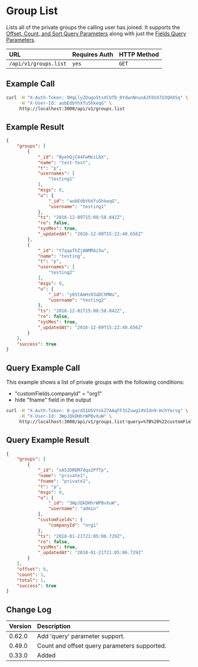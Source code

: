 # Group List

Lists all of the private groups the calling user has joined. It supports the [Offset, Count, and Sort Query Parameters](../../offset-and-count-and-sort-info/) along with just the [Fields Query Parameters](../../query-and-fields-info/).

| URL | Requires Auth | HTTP Method |
| :--- | :--- | :--- |
| `/api/v1/groups.list` | `yes` | `GET` |

## Example Call

```bash
curl -H "X-Auth-Token: 9HqLlyZOugoStsXCUfD_0YdwnNnunAJF8V47U3QHXSq" \
     -H "X-User-Id: aobEdbYhXfu5hkeqG" \
     http://localhost:3000/api/v1/groups.list
```

## Example Result

```json
{
    "groups": [
        {
            "_id": "ByehQjC44FwMeiLbX",
            "name": "test-test",
            "t": "p",
            "usernames": [
                "testing1"
            ],
            "msgs": 0,
            "u": {
                "_id": "aobEdbYhXfu5hkeqG",
                "username": "testing1"
            },
            "ts": "2016-12-09T15:08:58.042Z",
            "ro": false,
            "sysMes": true,
            "_updatedAt": "2016-12-09T15:22:40.656Z"
        },
        {
            "_id": "t7qapfhZjANMRAi5w",
            "name": "testing",
            "t": "p",
            "usernames": [
                "testing2"
            ],
            "msgs": 0,
            "u": {
                "_id": "y65tAmHs93aDChMWu",
                "username": "testing2"
            },
            "ts": "2016-12-01T15:08:58.042Z",
            "ro": false,
            "sysMes": true,
            "_updatedAt": "2016-12-09T15:22:40.656Z"
        }
    ],
    "success": true
}
```

## Query Example Call 

This example shows a list of private groups with the following conditions:
 * "customFields.companyId" = "org1"
 * hide "fname" field in the output

```bash
curl -H "X-Auth-Token: 8-gard51USVYskZ7AAqFF3SZuwg24VIdn9-HchYersg" \
     -H "X-User-Id: 3WpJQkDHhrWPBvXuW" \
     http://localhost:3000/api/v1/groups.list?query=%7B%20%22customFields.companyId%22%3A%20%22org1%22%20%7D&fields=%7B%20%22fname%22%3A0%20%7D
```

## Query Example Result

```json
{
    "groups": [
	    {
            "_id": "xA52DRDM7dqx2PfTp",
			"name": "private1",
			"fname": "private1",
			"t": "p",
			"msgs": 0,
			"u": {
				"_id": "3WpJQkDHhrWPBvXuW",
				"username": "admin"
			},
			"customFields": {
				"companyId": "org1"
			},
			"ts": "2018-01-21T21:05:06.729Z",
			"ro": false,
			"sysMes": true,
			"_updatedAt": "2018-01-21T21:05:06.729Z"
		}
	],
	"offset": 0,
	"count": 1,
	"total": 1,
	"success": true
}
```

## Change Log

| Version | Description |
| :--- | :--- |
| 0.62.0 | Add 'query' parameter support. |
| 0.49.0 | Count and offset query parameters supported. |
| 0.33.0 | Added |
